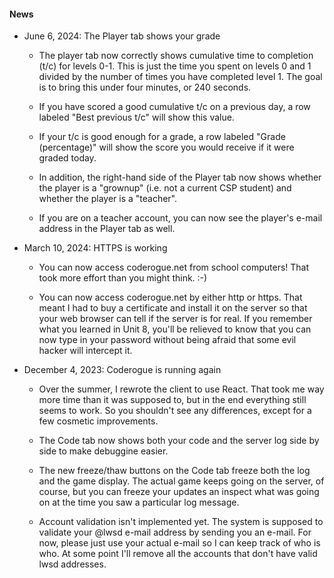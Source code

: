 #### News

* June 6, 2024: The Player tab shows your grade

  * The player tab now correctly shows cumulative time to completion
    (t/c) for levels 0-1. This is just the time you spent on levels
    0 and 1 divided by the number of times you have completed level 1.
    The goal is to bring this under four minutes, or 240 seconds.

  * If you have scored a good cumulative t/c on a previous day, a row
    labeled "Best previous t/c" will show this value.

  * If your t/c is good enough for a grade, a row labeled "Grade
    (percentage)" will show the score you would receive if it were
    graded today.

  * In addition, the right-hand side of the Player tab now shows
    whether the player is a "grownup" (i.e. not a current CSP
    student) and whether the player is a "teacher".

  * If you are on a teacher account, you can now see the player's
    e-mail address in the Player tab as well.

* March 10, 2024: HTTPS is working

  * You can now access coderogue.net from school computers! That took
    more effort than you might think. :-)

  * You can now access coderogue.net by either http or https. That
    meant I had to buy a certificate and install it on the server so
    that your web browser can tell if the server is for real. If you
    remember what you learned in Unit 8, you'll be relieved to know
    that you can now type in your password without being afraid that
    some evil hacker will intercept it.

* December 4, 2023: Coderogue is running again

  * Over the summer, I rewrote the client to use React. That took me
    way more time than it was supposed to, but in the end everything
    still seems to work. So you shouldn't see any differences, except
    for a few cosmetic improvements.
  
  * The Code tab now shows both your code and the server log side by
    side to make debuggine easier.
  
  * The new freeze/thaw buttons on the Code tab freeze both the log
    and the game display. The actual game keeps going on the server,
    of course, but you can freeze your updates an inspect what was
    going on at the time you saw a particular log message.
  
  * Account validation isn't implemented yet. The system is supposed
    to validate your @lwsd e-mail address by sending you an e-mail.
    For now, please just use your actual e-mail so I can keep track
    of who is who. At some point I'll remove all the accounts that
    don't have valid lwsd addresses.
